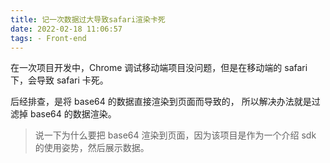 ```yaml
---
title: 记一次数据过大导致safari渲染卡死
date: 2022-02-18 11:06:57
tags: - Front-end
---
```


在一次项目开发中，Chrome 调试移动端项目没问题，但是在移动端的 safari 下，会导致 safari 卡死。

后经排查，是将 base64 的数据直接渲染到页面而导致的， 所以解决办法就是过滤掉 base64 的数据渲染。

> 说一下为什么要把 base64 渲染到页面，因为该项目是作为一个介绍 sdk 的使用姿势，然后展示数据。